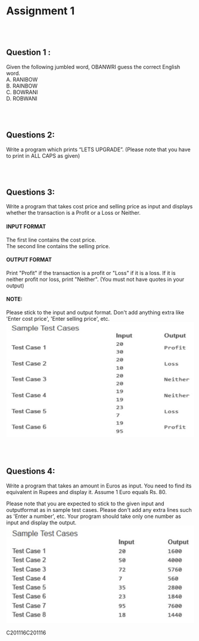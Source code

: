 # Assignment 1

<br><br>
## Question 1 :
Given the following jumbled word, OBANWRI guess the correct English word.<br>
A. RANIBOW <br>
B. RAINBOW <br>
C. BOWRANI <br>
D. ROBWANI 

<br><br>
## Questions 2:
Write a program which prints “LETS UPGRADE”. (Please note that you have to print in ALL CAPS as given)

<br><br>
## Questions 3:
Write a program that takes cost price and selling price as input and displays whether the transaction is a Profit or a Loss or Neither.

#### INPUT FORMAT
The first line contains the cost price. <br>
The second line contains the selling price.

#### OUTPUT FORMAT
Print "Profit" if the transaction is a profit or "Loss" if it is a loss. If it is neither profit nor loss, print "Neither". (You must not have quotes in your output)

#### NOTE:
Please stick to the input and output format. Don't add anything extra like 'Enter cost price', 'Enter selling price', etc.
![Q3 Image](https://github.com/VikrantShah/Lets_Upgrade_Data_Science_Assignments/blob/main/Day_1_Assignment/images/Q3.JPG)

<br><br>
## Questions 4:
Write a program that takes an amount in Euros as input. You need to find its equivalent in Rupees and display it. Assume 1 Euro equals Rs. 80.

Please note that you are expected to stick to the given input and outputformat as in sample test cases. Please don't add any extra lines such as 'Enter a number', etc.
Your program should take only one number as input and display the output.
![Q4 Image](https://github.com/VikrantShah/Lets_Upgrade_Data_Science_Assignments/blob/main/Day_1_Assignment/images/Q4.JPG)


C201116C201116
